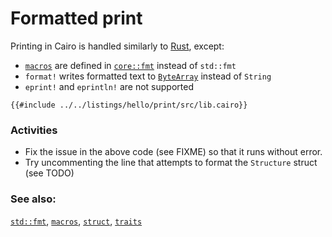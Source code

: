 # Formatted print

Printing in Cairo is handled similarly to [Rust](https://doc.rust-lang.org/rust-by-example/hello/print.html), except:

- [`macros`][macros] are defined in [`core::fmt`][fmt] instead of `std::fmt`
- `format!` writes formatted text to [`ByteArray`][bytearray] instead of `String`
- `eprint!` and `eprintln!` are not supported

```cairo,editable
{{#include ../../listings/hello/print/src/lib.cairo}}
```

### Activities

- Fix the issue in the above code (see FIXME) so that it runs without
  error.
- Try uncommenting the line that attempts to format the `Structure` struct
  (see TODO)

### See also:

[`std::fmt`][fmt], [`macros`][macros], [`struct`][structs], [`traits`][traits]

[fmt]: https://docs.swmansion.com/scarb/corelib/core-fmt.html
[macros]: https://book.cairo-lang.org/ch12-05-macros.html?#macros
[bytearray]: ../core/bytearrays.md
[structs]: ../custom_types/structs.md
[traits]: https://docs.swmansion.com/scarb/corelib/core-fmt.html#traits
[attribute]: ../attribute.md
